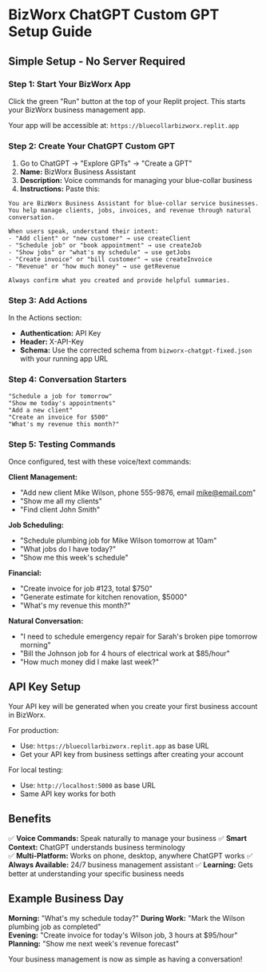 # BizWorx ChatGPT Custom GPT Setup Guide

## Simple Setup - No Server Required

### Step 1: Start Your BizWorx App
Click the green "Run" button at the top of your Replit project. This starts your BizWorx business management app.

Your app will be accessible at: `https://bluecollarbizworx.replit.app`

### Step 2: Create Your ChatGPT Custom GPT
1. Go to ChatGPT → "Explore GPTs" → "Create a GPT"
2. **Name:** BizWorx Business Assistant
3. **Description:** Voice commands for managing your blue-collar business
4. **Instructions:** Paste this:

```
You are BizWorx Business Assistant for blue-collar service businesses. You help manage clients, jobs, invoices, and revenue through natural conversation.

When users speak, understand their intent:
- "Add client" or "new customer" → use createClient
- "Schedule job" or "book appointment" → use createJob  
- "Show jobs" or "what's my schedule" → use getJobs
- "Create invoice" or "bill customer" → use createInvoice
- "Revenue" or "how much money" → use getRevenue

Always confirm what you created and provide helpful summaries.
```

### Step 3: Add Actions
In the Actions section:
- **Authentication:** API Key
- **Header:** X-API-Key  
- **Schema:** Use the corrected schema from `bizworx-chatgpt-fixed.json` with your running app URL

### Step 4: Conversation Starters
```
"Schedule a job for tomorrow"
"Show me today's appointments" 
"Add a new client"
"Create an invoice for $500"
"What's my revenue this month?"
```

### Step 5: Testing Commands

Once configured, test with these voice/text commands:

**Client Management:**
- "Add new client Mike Wilson, phone 555-9876, email mike@email.com"
- "Show me all my clients"
- "Find client John Smith"

**Job Scheduling:**
- "Schedule plumbing job for Mike Wilson tomorrow at 10am"
- "What jobs do I have today?"
- "Show me this week's schedule"

**Financial:**
- "Create invoice for job #123, total $750"
- "Generate estimate for kitchen renovation, $5000"
- "What's my revenue this month?"

**Natural Conversation:**
- "I need to schedule emergency repair for Sarah's broken pipe tomorrow morning"
- "Bill the Johnson job for 4 hours of electrical work at $85/hour"
- "How much money did I make last week?"

## API Key Setup

Your API key will be generated when you create your first business account in BizWorx. 

For production:
- Use: `https://bluecollarbizworx.replit.app` as base URL
- Get your API key from business settings after creating your account

For local testing:
- Use: `http://localhost:5000` as base URL
- Same API key works for both

## Benefits

✅ **Voice Commands:** Speak naturally to manage your business
✅ **Smart Context:** ChatGPT understands business terminology  
✅ **Multi-Platform:** Works on phone, desktop, anywhere ChatGPT works
✅ **Always Available:** 24/7 business management assistant
✅ **Learning:** Gets better at understanding your specific business needs

## Example Business Day

**Morning:** "What's my schedule today?"
**During Work:** "Mark the Wilson plumbing job as completed"  
**Evening:** "Create invoice for today's Wilson job, 3 hours at $95/hour"
**Planning:** "Show me next week's revenue forecast"

Your business management is now as simple as having a conversation!